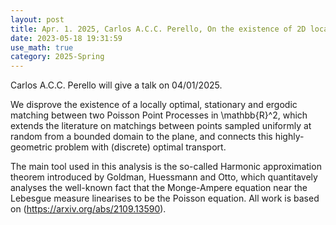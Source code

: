 ```yaml
---
layout: post
title: Apr. 1. 2025, Carlos A.C.C. Perello, On the existence of 2D locally optimal, stationary and ergodic matchings
date: 2023-05-18 19:31:59
use_math: true
category: 2025-Spring
---
```

 
Carlos A.C.C. Perello will give a talk on 04/01/2025.

We disprove the existence of a locally optimal, stationary and ergodic matching between two Poisson Point Processes in \mathbb{R}^2, which extends the literature on matchings between points sampled uniformly at random from a bounded domain to the plane, and connects this highly-geometric problem with (discrete) optimal transport. 

The main tool used in this analysis is the so-called Harmonic approximation theorem introduced by Goldman, Huessmann and Otto, which quantitavely analyses the well-known fact that the Monge-Ampere equation near the Lebesgue measure linearises to be the Poisson equation. All work is based on (https://arxiv.org/abs/2109.13590).
